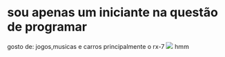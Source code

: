 # sou apenas um iniciante na questão de programar
gosto de: jogos,musicas e carros principalmente o rx-7
![](https://tenor.com/pt-BR/view/skull-gif-25694630.gif)
hmm
